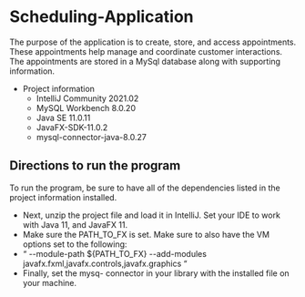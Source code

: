 # Scheduling-Application

The purpose of the application is to create, store, and access appointments. 
These appointments help manage and coordinate customer interactions. 
The appointments are stored in a MySql database along with supporting information. 

- Project information
  - IntelliJ Community 2021.02
  - MySQL Workbench 8.0.20
  - Java SE 11.0.11
  - JavaFX-SDK-11.0.2
  - mysql-connector-java-8.0.27


## Directions to run the program
To run the program, be sure to have all of the dependencies listed in the project information installed. </br>
  - Next, unzip the project file and load it in IntelliJ. Set your IDE to work with Java 11, and JavaFX 11. </br>
  - Make sure the PATH_TO_FX is set. Make sure to also have the VM options set to the following: </br>
  - “ --module-path ${PATH_TO_FX} --add-modules javafx.fxml,javafx.controls,javafx.graphics “ </br>
  - Finally, set the mysq- connector in your library with the installed file on your machine. </br>
